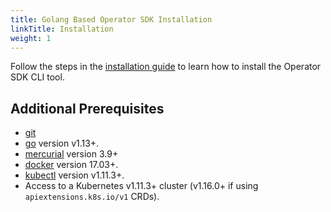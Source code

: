 ```yaml
---
title: Golang Based Operator SDK Installation
linkTitle: Installation
weight: 1
---
```


Follow the steps in the [installation guide][install-guide] to learn how to install the Operator SDK CLI tool.

## Additional Prerequisites

- [git][git_tool]
- [go][go_tool] version v1.13+.
- [mercurial][mercurial_tool] version 3.9+
- [docker][docker_tool] version 17.03+.
- [kubectl][kubectl_tool] version v1.11.3+.
- Access to a Kubernetes v1.11.3+ cluster (v1.16.0+ if using `apiextensions.k8s.io/v1` CRDs).

[git_tool]:https://git-scm.com/downloads
[go_tool]:https://golang.org/dl/
[docker_tool]:https://docs.docker.com/install/
[mercurial_tool]:https://www.mercurial-scm.org/downloads
[kubectl_tool]:https://kubernetes.io/docs/tasks/tools/install-kubectl/
[install-guide]: /docs/installation/
[quay-link]:https://quay.io

